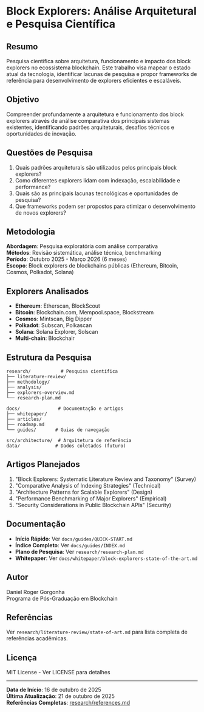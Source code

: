 # Block Explorers: Análise Arquitetural e Pesquisa Científica

## Resumo

Pesquisa científica sobre arquitetura, funcionamento e impacto dos block explorers no ecossistema blockchain. Este trabalho visa mapear o estado atual da tecnologia, identificar lacunas de pesquisa e propor frameworks de referência para desenvolvimento de explorers eficientes e escaláveis.

## Objetivo

Compreender profundamente a arquitetura e funcionamento dos block explorers através de análise comparativa dos principais sistemas existentes, identificando padrões arquiteturais, desafios técnicos e oportunidades de inovação.

## Questões de Pesquisa

1. Quais padrões arquiteturais são utilizados pelos principais block explorers?
2. Como diferentes explorers lidam com indexação, escalabilidade e performance?
3. Quais são as principais lacunas tecnológicas e oportunidades de pesquisa?
4. Que frameworks podem ser propostos para otimizar o desenvolvimento de novos explorers?

## Metodologia

**Abordagem**: Pesquisa exploratória com análise comparativa  
**Métodos**: Revisão sistemática, análise técnica, benchmarking  
**Período**: Outubro 2025 - Março 2026 (6 meses)  
**Escopo**: Block explorers de blockchains públicas (Ethereum, Bitcoin, Cosmos, Polkadot, Solana)

## Explorers Analisados

- **Ethereum**: Etherscan, BlockScout
- **Bitcoin**: Blockchain.com, Mempool.space, Blockstream
- **Cosmos**: Mintscan, Big Dipper
- **Polkadot**: Subscan, Polkascan
- **Solana**: Solana Explorer, Solscan
- **Multi-chain**: Blockchair

## Estrutura da Pesquisa

```
research/           # Pesquisa científica
├── literature-review/
├── methodology/
├── analysis/
├── explorers-overview.md
└── research-plan.md

docs/              # Documentação e artigos
├── whitepaper/
├── articles/
├── roadmap.md
└── guides/       # Guias de navegação

src/architecture/  # Arquitetura de referência
data/             # Dados coletados (futuro)
```

## Artigos Planejados

1. "Block Explorers: Systematic Literature Review and Taxonomy" (Survey)
2. "Comparative Analysis of Indexing Strategies" (Technical)
3. "Architecture Patterns for Scalable Explorers" (Design)
4. "Performance Benchmarking of Major Explorers" (Empirical)
5. "Security Considerations in Public Blockchain APIs" (Security)

## Documentação

- **Início Rápido**: Ver `docs/guides/QUICK-START.md`
- **Índice Completo**: Ver `docs/guides/INDEX.md`
- **Plano de Pesquisa**: Ver `research/research-plan.md`
- **Whitepaper**: Ver `docs/whitepaper/block-explorers-state-of-the-art.md`

## Autor

Daniel Roger Gorgonha  
Programa de Pós-Graduação em Blockchain

## Referências

Ver `research/literature-review/state-of-art.md` para lista completa de referências acadêmicas.

## Licença

MIT License - Ver LICENSE para detalhes

---

**Data de Início**: 16 de outubro de 2025  
**Última Atualização**: 21 de outubro de 2025  
**Referências Completas**: [research/references.md](research/references.md)